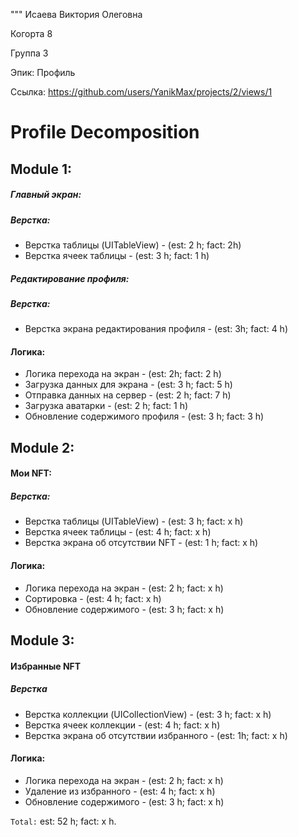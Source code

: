 """
Исаева Виктория Олеговна

Когорта 8

Группа 3

Эпик: Профиль

Ссылка: https://github.com/users/YanikMax/projects/2/views/1


# Profile Decomposition
## Module 1:

##### Главный экран:

##### Верстка:

- Верстка таблицы (UITableView) - (est: 2 h; fact: 2h)
- Верстка ячеек таблицы - (est: 3 h; fact: 1 h)


##### Редактирование профиля:
##### Верстка:

- Верстка экрана редактирования профиля - (est: 3h; fact: 4 h)

#### Логика:
- Логика перехода на экран - (est: 2h; fact: 2 h)
- Загрузка данных для экрана - (est: 3 h; fact: 5 h)
- Отправка данных на сервер - (est: 2 h; fact: 7 h)
- Загрузка  аватарки - (est: 2 h; fact: 1 h)
- Обновление содержимого профиля - (est: 3 h; fact: 3 h)

## Module 2:

#### Мои NFT:
##### Верстка:
- Верстка таблицы (UITableView) - (est: 3 h; fact: x h)
- Верстка ячеек таблицы  - (est: 4 h; fact: x h)
- Верстка экрана об отсутствии NFT - (est: 1 h; fact: x h)

#### Логика:
- Логика перехода на экран - (est: 2 h; fact: x h)
- Сортировка - (est: 4 h; fact: x h)
- Обновление содержимого - (est: 3 h; fact: x h)


## Module 3:

#### Избранные NFT
##### Верстка 
- Верстка коллекции (UICollectionView) - (est: 3 h; fact: x h)
- Верстка ячеек коллекции - (est: 4 h; fact: x h)
- Верстка экрана об отсутствии избранного - (est: 1h; fact: x h)

#### Логика:

- Логика перехода на экран - (est: 2 h; fact: x h)
- Удаление из избранного - (est: 4 h; fact: x h)
- Обновление содержимого - (est: 3 h; fact: x h)

`Total:` est: 52 h; fact: x h.
